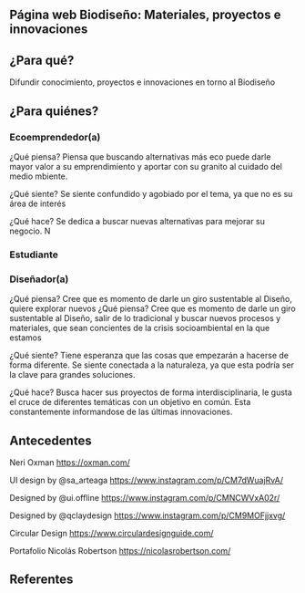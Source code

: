 ## Página web Biodiseño: Materiales, proyectos e innovaciones

## ¿Para qué?
Difundir conocimiento, proyectos e innovaciones en torno al Biodiseño


## ¿Para quiénes? 

### Ecoemprendedor(a)
¿Qué piensa?
Piensa que buscando alternativas más eco puede darle mayor valor a su emprendimiento y aportar con su granito al cuidado del medio mbiente. 

¿Qué siente?
Se siente confundido y agobiado por el tema, ya que no es su área de interés

¿Qué hace?
Se dedica a buscar nuevas alternativas para mejorar su negocio. N


### Estudiante


### Diseñador(a)
¿Qué piensa?
Cree que es momento de darle un giro sustentable al Diseño, quiere explorar nuevos 
¿Qué piensa?
Cree que es momento de darle un giro sustentable al Diseño, salir de lo tradicional y buscar nuevos procesos y materiales, que sean concientes de la crisis socioambiental en la que estamos

¿Qué siente?
Tiene esperanza que las cosas que empezarán a hacerse de forma diferente. Se siente conectada a la naturaleza, ya que esta podría ser la clave para grandes soluciones.

¿Qué hace?
Busca hacer sus proyectos de forma interdisciplinaria, le gusta el cruce de diferentes temáticas con un objetivo en común. Esta constantemente informandose de las últimas innovaciones.


## Antecedentes

Neri Oxman
https://oxman.com/ 

UI design by @sa_arteaga
https://www.instagram.com/p/CM7dWuajRvA/ 

Designed by @ui.offline
https://www.instagram.com/p/CMNCWVxA02r/ 

Designed by @qclaydesign
https://www.instagram.com/p/CM9MOFjjxvg/ 

Circular Design
https://www.circulardesignguide.com/ 


Portafolio Nicolás Robertson 
https://nicolasrobertson.com/


## Referentes

